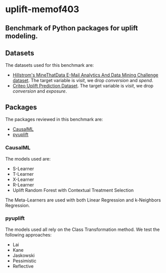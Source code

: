 # uplift-memof403

## Benchmark of Python packages for uplift modeling.

## Datasets

The datasets used for this benchmark are: 
* [Hillstrom's MineThatData E-Mail Analytics And Data Mining Challenge dataset](https://blog.minethatdata.com/2008/03/minethatdata-e-mail-analytics-and-data.html). The target variable is *visit*, we drop *conversion* and *spend*.
* [Criteo Uplift Prediction Dataset](https://ailab.criteo.com/criteo-uplift-prediction-dataset/). The target variable is *visit*, we drop *conversion* and *exposure*.

## Packages

The packages reviewed in this benchmark are:
* [CausalML](https://pypi.org/project/causalml/)
* [pyuplift](https://pypi.org/project/pyuplift/)

### CausalML

The models used are:
* S-Learner
* T-Learner
* X-Learner
* R-Learner
* Uplift Random Forest with Contextual Treatment Selection

The Meta-Learners are used with both Linear Regression and k-Neighbors Regression.

### pyuplift

The models used all rely on the Class Transformation method. We test the following approaches:
* Lai
* Kane
* Jaskowski
* Pessimistic
* Reflective

